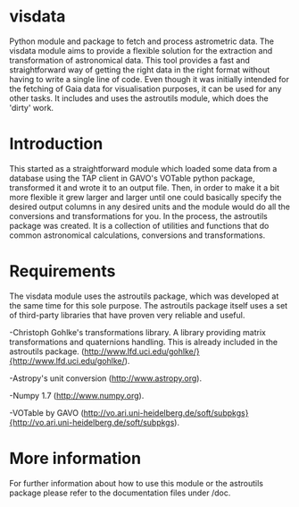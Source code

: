 visdata
=======

Python module and package to fetch and process astrometric data.
The visdata module aims to provide a flexible solution for the extraction and transformation
of astronomical data. This tool provides a fast and straightforward way of getting the right
data in the right format without having to write a single line of code.
Even though it was initially intended for the fetching of Gaia data
for visualisation purposes, it can be used for any other tasks.
It includes and uses the astroutils module, which does the 'dirty' work.

Introduction
============

This started as a straightforward module
which loaded some data from a database using the TAP client in GAVO's VOTable python 
package, transformed it and wrote it to an output file. Then, in order to make it a bit more flexible
it grew larger and larger until one could basically specify the desired output columns
in any desired units and the module would do all the conversions and transformations
for you. In the process, the astroutils package was created. It is a collection of utilities and functions
that do common astronomical calculations, conversions and transformations. 

Requirements
============

The visdata module uses the astroutils package, which was developed at the same time for this sole purpose.
The astroutils package itself uses a set of third-party libraries that have proven very reliable and useful.

-Christoph Gohlke's transformations library. A library providing matrix transformations and quaternions handling. This is already included in the astroutils package. (http://www.lfd.uci.edu/gohlke/}{http://www.lfd.uci.edu/gohlke/).

-Astropy's unit conversion (http://www.astropy.org).

-Numpy 1.7 (http://www.numpy.org).

-VOTable by GAVO (http://vo.ari.uni-heidelberg.de/soft/subpkgs}{http://vo.ari.uni-heidelberg.de/soft/subpkgs).


More information
================

For further information about how to use this module or the astroutils package please refer to the
documentation files under /doc.
